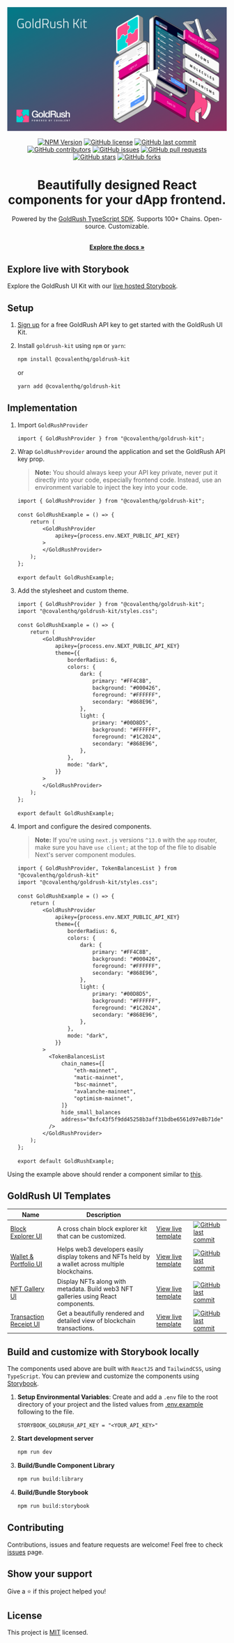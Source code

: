 <div align="center">
  <a href="https://goldrush.dev/products/goldrush/"  target="_blank" rel="noopener noreferrer">
    <img alt="GoldRush Kit - powered by Covalent" src="./repo-static/grk-kit-banner.png" style="max-width: 100%;"/>
  </a>

<br/>

[![NPM Version](https://img.shields.io/npm/v/@covalenthq/goldrush-kit)](https://www.npmjs.com/package/@covalenthq/client-sdk)
[![GitHub license](https://img.shields.io/github/license/covalenthq/goldrush-kit)](https://github.com/covalenthq/goldrush-kit/blob/main/LICENSE)
[![GitHub last commit](https://img.shields.io/github/last-commit/covalenthq/goldrush-kit)](https://github.com/covalenthq/goldrush-kit/commits/master)
[![GitHub contributors](https://img.shields.io/github/contributors/covalenthq/goldrush-kit)](https://github.com/covalenthq/goldrush-kit/graphs/contributors)
[![GitHub issues](https://img.shields.io/github/issues/covalenthq/goldrush-kit)](https://github.com/covalenthq/goldrush-kit/issues)
[![GitHub pull requests](https://img.shields.io/github/issues-pr/covalenthq/goldrush-kit)](https://github.com/covalenthq/goldrush-kit/pulls)
[![GitHub stars](https://img.shields.io/github/stars/covalenthq/goldrush-kit)](https://github.com/covalenthq/goldrush-kit/stargazers)
[![GitHub forks](https://img.shields.io/github/forks/covalenthq/goldrush-kit)](https://github.com/covalenthq/goldrush-kit/network/members)

</div>

<h1 align="center">Beautifully designed React components for your dApp frontend.</h1>

<div align="center">
Powered by the <a href="https://www.npmjs.com/package/@covalenthq/client-sdk">GoldRush TypeScript SDK</a>. Supports 100+ Chains. Open-source. Customizable. 
</div>

<p align="center">
    <br />
    <a href="https://goldrush.dev/docs/unified-api/goldrush/kit/gold-rush-provider/" rel="dofollow">
        <strong>Explore the docs »</strong>
    </a>
    <br />
</p>

## Explore live with Storybook 
Explore the GoldRush UI Kit with our [live hosted Storybook](https://goldrush-kit.vercel.app/?path=/story/organisms-nft-collection-view--nft-collection-view).

## Setup
1. [Sign up](https://goldrush.dev/platform/auth/register) for a free GoldRush API key to get started with the GoldRush UI Kit.

2. Install `goldrush-kit` using `npm` or `yarn`:

    ```bash
    npm install @covalenthq/goldrush-kit
    ```
    or
    ```bash
    yarn add @covalenthq/goldrush-kit
    ```

## Implementation

1. Import `GoldRushProvider`

    ```tsx
    import { GoldRushProvider } from "@covalenthq/goldrush-kit";
    ```

2. Wrap `GoldRushProvider` around the application and set the GoldRush API key prop.

    > **Note:** You should always keep your API key private, never put it directly into your code, especially frontend code. Instead, use an environment variable to inject the key into your code.

    ```tsx
    import { GoldRushProvider } from "@covalenthq/goldrush-kit";

    const GoldRushExample = () => {
        return (
            <GoldRushProvider
                apikey={process.env.NEXT_PUBLIC_API_KEY}
            >
            </GoldRushProvider>
        );
    };
    
    export default GoldRushExample;
    ```

4. Add the stylesheet and custom theme.

    ```tsx
    import { GoldRushProvider } from "@covalenthq/goldrush-kit";
    import "@covalenthq/goldrush-kit/styles.css";
    
    const GoldRushExample = () => {
        return (
            <GoldRushProvider
                apikey={process.env.NEXT_PUBLIC_API_KEY}
                theme={{
                    borderRadius: 6,
                    colors: {
                        dark: {
                            primary: "#FF4C8B",
                            background: "#000426",
                            foreground: "#FFFFFF",
                            secondary: "#868E96",
                        },
                        light: {
                            primary: "#00D8D5",
                            background: "#FFFFFF",
                            foreground: "#1C2024",
                            secondary: "#868E96",
                        },
                    },
                    mode: "dark",
                }}
            >
            </GoldRushProvider>
        );
    };
    
    export default GoldRushExample;
    ```

5. Import and configure the desired components.

    > **Note:** If you're using `next.js` versions `^13.0` with the `app` router, make sure you have `use client;` at the top of the file to disable Next's server component modules.

    ```tsx
    import { GoldRushProvider, TokenBalancesList } from "@covalenthq/goldrush-kit"
    import "@covalenthq/goldrush-kit/styles.css";
    
    const GoldRushExample = () => {
        return (
            <GoldRushProvider
                apikey={process.env.NEXT_PUBLIC_API_KEY}
                theme={{
                    borderRadius: 6,
                    colors: {
                        dark: {
                            primary: "#FF4C8B",
                            background: "#000426",
                            foreground: "#FFFFFF",
                            secondary: "#868E96",
                        },
                        light: {
                            primary: "#00D8D5",
                            background: "#FFFFFF",
                            foreground: "#1C2024",
                            secondary: "#868E96",
                        },
                    },
                    mode: "dark",
                }}
            >
              <TokenBalancesList
                  chain_names={[
                      "eth-mainnet",
                      "matic-mainnet",
                      "bsc-mainnet",
                      "avalanche-mainnet",
                      "optimism-mainnet",
                  ]}
                  hide_small_balances
                  address="0xfc43f5f9dd45258b3aff31bdbe6561d97e8b71de"
              />
            </GoldRushProvider>
        );
    };
    
    export default GoldRushExample;
    ```
Using the example above should render a component similar to [this](https://goldrush-kit.vercel.app/iframe.html?args=chain_names[2]:!undefined;address:0xfc43f5f9dd45258b3aff31bdbe6561d97e8b71de;hide_small_balances:!true&globals=&id=molecules-token-token-balances-list--token-balances-list&viewMode=story). 

## GoldRush UI Templates

| Name                                                                                   | Description                                                                                        |                                                                        |                                                                                                                                                                                     |
| -------------------------------------------------------------------------------------- | -------------------------------------------------------------------------------------------------- | ---------------------------------------------------------------------- | ----------------------------------------------------------------------------------------------------------------------------------------------------------------------------------- |
| [Block Explorer UI](https://github.com/covalenthq/goldrush-block-explorer-ui) | A cross chain block explorer kit that can be customized.                                           | [View live template](https://goldrush-block-explorer-ui.vercel.app/)   | [![GitHub last commit](https://img.shields.io/github/last-commit/covalenthq/goldrush-block-explorer-ui)](https://github.com/covalenthq/goldrush-block-explorer-ui/commits/main)     |
| [Wallet & Portfolio UI](https://github.com/covalenthq/goldrush-wallet-portfolio-ui)    | Helps web3 developers easily display tokens and NFTs held by a wallet across multiple blockchains. | [View live template](https://goldrush-wallet-portfolio-ui.vercel.app/) | [![GitHub last commit](https://img.shields.io/github/last-commit/covalenthq/goldrush-wallet-portfolio-ui)](https://github.com/covalenthq/goldrush-wallet-portfolio-ui/commits/main) |
| [NFT Gallery UI](https://github.com/covalenthq/goldrush-nft-gallery-ui)                | Display NFTs along with metadata. Build web3 NFT galleries using React components.                 | [View live template](https://goldrush-nft-gallery-ui.vercel.app/)      | [![GitHub last commit](https://img.shields.io/github/last-commit/covalenthq/goldrush-nft-gallery-ui)](https://github.com/covalenthq/goldrush-nft-gallery-ui/commits/main)           |
| [Transaction Receipt UI](https://github.com/covalenthq/goldrush-tx-receipt-ui)         | Get a beautifully rendered and detailed view of blockchain transactions.                           | [View live template](https://goldrush-tx-receipt-ui.vercel.app/)       | [![GitHub last commit](https://img.shields.io/github/last-commit/covalenthq/goldrush-tx-receipt-ui)](https://github.com/covalenthq/goldrush-tx-receipt-ui/commits/main)             |

## Build and customize with Storybook locally

The components used above are built with `ReactJS` and `TailwindCSS`, using `TypeScript`. You can preview and customize the components using [Storybook](https://storybook.js.org/).

1. **Setup Environmental Variables**: Create and add a `.env` file to the root directory of your project and the listed values from [.env.example](./.env.example) following to the file.

    ```
    STORYBOOK_GOLDRUSH_API_KEY = "<YOUR_API_KEY>"
    ```

2. **Start development server**

    ```bash
    npm run dev
    ```

3. **Build/Bundle Component Library**

    ```bash
    npm run build:library
    ```

4. **Build/Bundle Storybook**

    ```bash
    npm run build:storybook
    ```

## Contributing

Contributions, issues and feature requests are welcome!
Feel free to check [issues](https://github.com/covalenthq/goldrush-kit/issues) page.

## Show your support

Give a ⭐️ if this project helped you!

## License

This project is [MIT](./LICENSE) licensed.
